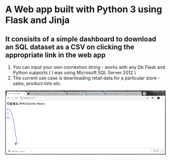 # A Web app built with Python 3 using Flask and Jinja
## It consisits of a simple dashboard to download an SQL dataset as a CSV on clicking the appropriate link in the web app

1. You can input your own connextion string - works with any Db Flask and Python supports ( I was using Microsoft SQL Server 2012 )
2. The current use case is downloading retail data for a particular store - sales, product lists etc.

![alt text](https://github.com/robathija/PythonFlaskWebApp-DownloadSQLDataAsCSV/blob/master/screenshots/Screenshot.PNG)
